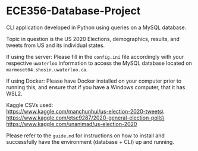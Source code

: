 # ECE356-Database-Project

CLI application developed in Python using queries on a MySQL database. 

Topic in question is the US 2020 Elections, demographics, results, and tweets from US and its individual states.

If using the server:
Please fill in the `config.ini` file accordingly with your respective `uwaterloo` information to access the MySQL database located on `marmoset04.shosin.uwaterloo.ca`. 

If using Docker:
Please have Docker installed on your computer prior to running this, and ensure that if you have a Windows computer, that it has WSL2.

Kaggle CSVs used:\
https://www.kaggle.com/manchunhui/us-election-2020-tweets\
https://www.kaggle.com/etsc9287/2020-general-election-polls\
https://www.kaggle.com/unanimad/us-election-2020

Please refer to the `guide.md` for instructions on how to install and successfully have the environment (database + CLI) up and running.